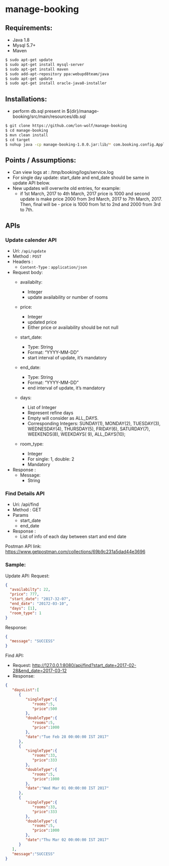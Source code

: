 # manage-booking


## Requirements:
- Java 1.8
- Mysql 5.7+
- Maven
```bash
$ sudo apt-get update
$ sudo apt-get install mysql-server
$ sudo apt-get install maven
$ sudo add-apt-repository ppa:webupd8team/java
$ sudo apt-get update
$ sudo apt-get install oracle-java8-installer
```

## Installations:
- perform db.sql present in ${dir}/manage-booking/src/main/resources/db.sql
```bash
$ git clone https://github.com/lon-wolf/manage-booking
$ cd manage-booking
$ mvn clean install
$ cd target
$ nohup java -cp manage-booking-1.0.0.jar:lib/* com.booking.config.ApplicationConfig &
```

## Points / Assumptions:
- Can view logs at : /tmp/booking/logs/service.log
- For single day update: start_date and end_date should be same in update API below.
- New updates will overwrite old entries, for example:
   - if 1st March, 2017 to 4th March, 2017 price is 1000
     and second update is make price 2000 from 3rd March, 2017 to 7th March, 2017.
     Then, final will be - price is 1000 from 1st to 2nd and 2000 from 3rd to 7th.

## APIs

### Update calender API

- Uri: `/api/update`
- Method : `POST`
- Headers :
    - `Content-Type` : `application/json`
- Request body:
    - availabilty: 
        - Integer
        - update availability or number of rooms
    - price:
        - Integer 
        - updated price
        - Either price or availability should be not null 
    - start_date:
        - Type: String
        - Format: “YYYY-MM-DD”
        - start interval of update, it’s mandatory
    - end_date:
        - Type: String
        - Format: “YYYY-MM-DD”
        - end interval of update, it’s mandatory
    - days:
        - List of Integer
        - Represent refine days
        - Empty will consider as ALL_DAYS.
        - Corresponding Integers:
          SUNDAY(1), MONDAY(2), TUESDAY(3), WEDNESDAY(4), THURSDAY(5), FRIDAY(6), SATURDAY(7), WEEKENDS(8), WEEKDAYS(
		      9), ALL_DAYS(10);

    - room_type:
        - Integer
        - For single: 1, double: 2
        - Mandatory
- Response :
    - Message: 
        - String



### Find Details API
  - Uri: /api/find
  - Method : GET
  - Params
    - start_date
    - end_date
  - Response : 
    - List of info of each day between start and end date



Postman API link: https://www.getpostman.com/collections/69b9c231a5dad44e3696 

### Sample:

Update API:
Request: 
```json
{
  "availabilty": 22,
  "price": 777,
  "start_date": "2017-32-07",
  "end_date": "20172-03-10",
  "days": [1],
  "room_type": 1
}
```
Response:
```json
{
  "message": "SUCCESS"
}
```



Find API:
  - Request: http://127.0.0.1:8080/api/find?start_date=2017-02-28&end_date=2017-03-12
  - Response:

```json
{  
   "daysList":[  
      {  
         "singleType":{  
            "rooms":5,
            "price":500
         },
         "doubleType":{  
            "rooms":5,
            "price":1000
         },
         "date":"Tue Feb 28 00:00:00 IST 2017"
      },
      {  
         "singleType":{  
            "rooms":33,
            "price":333
         },
         "doubleType":{  
            "rooms":5,
            "price":1000
         },
         "date":"Wed Mar 01 00:00:00 IST 2017"
      },
      {  
         "singleType":{  
            "rooms":33,
            "price":333
         },
         "doubleType":{  
            "rooms":5,
            "price":1000
         },
         "date":"Thu Mar 02 00:00:00 IST 2017"
      }
   ],
   "message":"SUCCESS"
}
```


